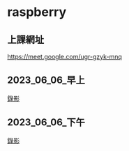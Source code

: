 # raspberry
## 上課網址
https://meet.google.com/ugr-gzyk-mnq

## 2023_06_06_早上
[錄影](https://youtube.com/live/lTvyagYVOgo)

## 2023_06_06_下午
[錄影](https://youtube.com/live/pV-YlQBKFEs)